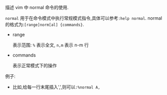 描述 vim 中 normal 命令的使用.

`normal` 用于在命令模式中执行常规模式指令,具体可以参考`:help normal`. normal 的格式为:`[range]norm[al] {commands}`.
- range

    表示范围: `%` 表示全文, `n,m` 表示 n-m 行

- commands

    表示正常模式下的操作

例子:
- 比如,给每一行末尾插入',',则可以`:%normal A,`